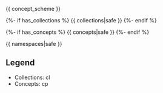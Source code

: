 {{ concept_scheme }}

{%- if has_collections %}
{{ collections|safe }}
{%- endif %}

{%- if has_concepts %}
{{ concepts|safe }}
{%- endif %}

{{ namespaces|safe }}

## Legend
* Collections: cl
* Concepts: cp
